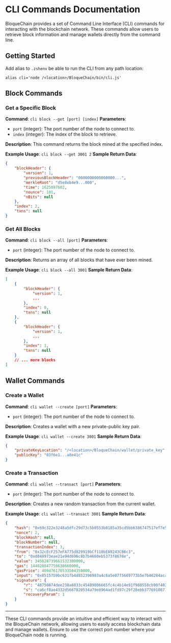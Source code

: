 # CLI Commands Documentation

BloqueChain provides a set of Command Line Interface (CLI) commands for interacting with the blockchain network. These commands allow users to retrieve block information and manage wallets directly from the command line.

## Getting Started

Add alias to `.zshenv` be able to run the CLI from any path location:

`alias cli='node /<location>/BloqueChain/bin/cli.js'`

## Block Commands

### Get a Specific Block
**Command**: `cli block --get [port] [index]`
**Parameters**:
- `port` (integer): The port number of the node to connect to.
- `index` (integer): The index of the block to retrieve.

**Description**: This command returns the block mined at the specified index.

**Example Usage**: `cli block --get 3001 2`
**Sample Return Data**:
```json
{
    "blockHeader": {
        "version": 1,
        "previousBlockHeader": "0000000000000000...",
        "merkleRoot": "d5e8eb4e9...000",
        "time": 1625097602,
        "nounce": 101,
        "nBits": null
    },
    "index": 2,
    "txns": null
}
```

### Get All Blocks
**Command**: `cli block --all [port]`
**Parameters**:
- `port` (integer): The port number of the node to connect to.

**Description**: Returns an array of all blocks that have ever been mined.

**Example Usage**: `cli block --all 3001`
**Sample Return Data**:
```json
[
    {
        "blockHeader": {
            "version": 1,
            ...
        },
        "index": 0,
        "txns": null
    },
    {
        "blockHeader": {
            "version": 1,
            ...
        },
        "index": 1,
        "txns": null
    }
    // ... more blocks
]
```

## Wallet Commands

### Create a Wallet
**Command**: `cli wallet --create [port]`
**Parameters**:
- `port` (integer): The port number of the node to connect to.

**Description**: Creates a wallet with a new private-public key pair.

**Example Usage**: `cli wallet --create 3001`
**Sample Return Data**:
```json
{
    "privateKeyLocation": "/<location>/BloqueChain/wallet/private_key",
    "publicKey": "03f6e1...a8e41c"
}
```

### Create a Transaction
**Command**: `cli wallet --transact [port]`
**Parameters**:
- `port` (integer): The port number of the node to connect to.

**Description**: Creates a new random transaction from the current wallet.

**Example Usage**: `cli wallet --transact 3001`
**Sample Return Data**:
```json
{
    "hash": "0x69c322e3248a5dfc29d73c5b0553b0185a35cd5bb6386747517ef7e53b15e287",
    "nonce": 2,
    "blockHash": null,
    "blockNumber": null,
    "transactionIndex": 3,
    "from": "0x32cEcF257eFA775d829919bCf118bEA9243CB6c3",
    "to": "0xd048973eae21e94d696c8b7b4660eb5373f8678e",
    "value": 345628739661532300000,
    "gas": 144028847758638660000,
    "gasPrice": 409476170533504350000,
    "input": "0x85157b9bc631fb4d852396983a4c6a5e07f5669773b5e7b46284acafb6f22969",
    "signature": {
        "r": "48750874dee238a6033c45489006665fc4c4b14e91f988558cb90f402da0f3b5",
        "s": "ca6cf8ae4332d5667820534a79e8964ad1fd97c29f28ebb3776910871073a900",
        "recoveryParam": 1
    }
}
```
---

These CLI commands provide an intuitive and efficient way to interact with the BloqueChain network, allowing users to easily access blockchain data and manage wallets. Ensure to use the correct port number where your BloqueChain node is running.